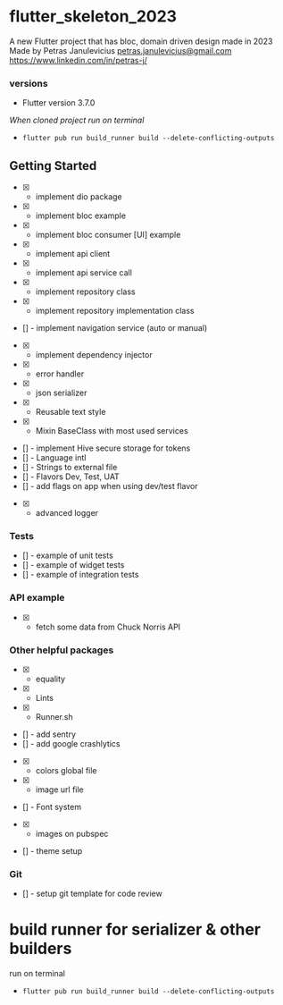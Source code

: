 # flutter_skeleton_2023

A new Flutter project that has bloc, domain driven design made in 2023
Made by Petras Janulevicius
petras.janulevicius@gmail.com
https://www.linkedin.com/in/petras-j/


### versions
- Flutter version 3.7.0

*When cloned project run on terminal*
- `flutter pub run build_runner build --delete-conflicting-outputs`

## Getting Started
- [x] - implement dio package
- [x] - implement bloc example
- [x] - implement bloc consumer [UI] example
- [x] - implement api client
- [x] - implement api service call
- [x] - implement repository class
- [x] - implement repository implementation class
- [] - implement navigation service (auto or manual)
- [x] - implement dependency injector
- [x] - error handler
- [x] - json serializer
- [x] - Reusable text style
- [x] - Mixin BaseClass with most used services
- [] - implement Hive secure storage for tokens
- [] - Language intl
- [] - Strings to external file
- [] - Flavors Dev, Test, UAT
- [] - add flags on app when using dev/test flavor
- [x] - advanced logger

### Tests
- [] - example of unit tests
- [] - example of widget tests
- [] - example of integration tests

### API example
- [x] - fetch some data from Chuck Norris API

### Other helpful packages
- [x] - equality
- [x] - Lints
- [x] - Runner.sh
- [] - add sentry
- [] - add google crashlytics
- [x] - colors global file
- [x] - image url file
- [] - Font system
- [x] - images on pubspec
- [] - theme setup

### Git
- [] - setup git template for code review

# build runner for serializer & other builders
run on terminal
- `flutter pub run build_runner build --delete-conflicting-outputs`